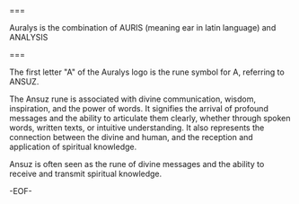 ===

Auralys is the combination of AURIS (meaning ear in latin language) and ANALYSIS

===

The first letter "A" of the Auralys logo is the rune symbol for A, referring to ANSUZ.

The Ansuz rune is associated with divine communication, wisdom, inspiration, and the power of words. 
It signifies the arrival of profound messages and the ability to articulate them clearly, 
whether through spoken words, written texts, or intuitive understanding. 
It also represents the connection between the divine and human, and the reception and application 
of spiritual knowledge. 

Ansuz is often seen as the rune of divine messages and the ability to receive and transmit spiritual knowledge. 

-EOF-

